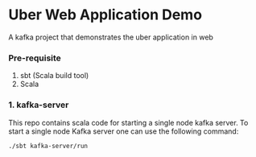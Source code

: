 # Uber Web Application Demo
A kafka project that demonstrates the uber application in web

### Pre-requisite
1. sbt (Scala build tool)
2. Scala

### 1. kafka-server
This repo contains scala code for starting a single node kafka server.
To start a single node Kafka server one can use the following command:
```bash
./sbt kafka-server/run
```


